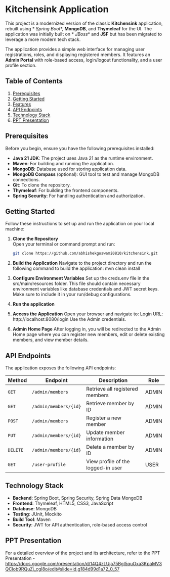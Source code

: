 # Kitchensink Application

This project is a modernized version of the classic **Kitchensink** application, rebuilt using *
*Spring Boot**, **MongoDB**, and **Thymeleaf** for the UI. The application was initially built on *
*JBoss** and **JSF** but has been migrated to leverage a more modern tech stack.

The application provides a simple web interface for managing user registrations, roles, and
displaying registered members. It features an **Admin Portal** with role-based access, login/logout
functionality, and a user profile section.

## Table of Contents

1. [Prerequisites](#prerequisites)
2. [Getting Started](#getting-started)
3. [Features](#features)
4. [API Endpoints](#api-endpoints)
5. [Technology Stack](#technology-stack)
6. [PPT Presentation](#ppt-presentation)

## Prerequisites

Before you begin, ensure you have the following prerequisites installed:

- **Java 21 JDK**: The project uses Java 21 as the runtime environment.
- **Maven**: For building and running the application.
- **MongoDB**: Database used for storing application data.
- **MongoDB Compass** (optional): GUI tool to test and manage MongoDB connections.
- **Git**: To clone the repository.
- **Thymeleaf**: For building the frontend components.
- **Spring Security**: For handling authentication and authorization.

## Getting Started

Follow these instructions to set up and run the application on your local machine:

1. **Clone the Repository**  
   Open your terminal or command prompt and run:
   ```bash
   git clone https://github.com/abhishekgoswami0810/kitchensink.git
2. **Build the Application**
   Navigate to the project directory and run the following command to build the application:
   mvn clean install
3. **Configure Environment Variables**
   Set up the creds.env file in the src/main/resources folder. This file should contain necessary
   environment variables like database credentials and JWT secret keys. Make sure to include it in
   your run/debug configurations.
4. **Run the application**
5. **Access the Application**
   Open your browser and navigate to:
   Login URL: http://localhost:8080/login
   Use the Admin credentials.

6. **Admin Home Page**
   After logging in, you will be redirected to the Admin Home page where you can register new
   members, edit or delete existing members, and view member details.

## API Endpoints

The application exposes the following API endpoints:

| Method   | Endpoint              | Description                        | Role  |
|----------|-----------------------|------------------------------------|-------|
| `GET`    | `/admin/members`      | Retrieve all registered members    | ADMIN |
| `GET`    | `/admin/members/{id}` | Retrieve member by ID              | ADMIN |
| `POST`   | `/admin/members`      | Register a new member              | ADMIN |
| `PUT`    | `/admin/members/{id}` | Update member information          | ADMIN |
| `DELETE` | `/admin/members/{id}` | Delete a member by ID              | ADMIN |
| `GET`    | `/user-profile`       | View profile of the logged-in user | USER  |

## Technology Stack

- **Backend**: Spring Boot, Spring Security, Spring Data MongoDB
- **Frontend**: Thymeleaf, HTML5, CSS3, JavaScript
- **Database**: MongoDB
- **Testing**: JUnit, Mockito
- **Build Tool**: Maven
- **Security**: JWT for API authentication, role-based access control

## PPT Presentation

For a detailed overview of the project and its architecture, refer to the PPT
Presentation - https://docs.google.com/presentation/d/14Q4zLUja75BgI5quOxa3KpaMV3QClob9RQuZj_cgI8o/edit#slide=id.g184d99d1a72_0_57

